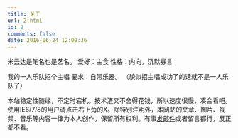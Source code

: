 ```yaml
---
title: 关于
url: 2.html
id: 2
comments: false
date: 2016-06-24 12:09:36
---
```

米云达是笔名也是艺名。
爱好：主食
性格：内向，沉默寡言

我的一人乐队招个主唱
要求：自带乐器。
（貌似招主唱成功了的话就不是一人乐队了）

本站稳定性随缘，不定时宕机。技术渣又不舍得花钱，所以速度很慢，凑合看吧。使用IE6/7/8的用户请点击右上角的X。除特别注明外，本网站的文章、图片、视频、音乐等内容一律为本人创作，保留所有权利。有事[发邮件](mailto:404@beijing2b.com)或者留言都行，反正都不看。
